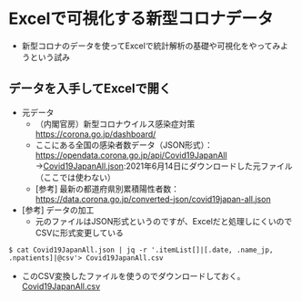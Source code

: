 # Excelで可視化する新型コロナデータ
- 新型コロナのデータを使ってExcelで統計解析の基礎や可視化をやってみようという試み

## データを入手してExcelで開く
- 元データ
  - （内閣官房）新型コロナウイルス感染症対策 https://corona.go.jp/dashboard/
  - ここにある全国の感染者数データ（JSON形式）：https://opendata.corona.go.jp/api/Covid19JapanAll →[Covid19JapanAll.json](https://raw.githubusercontent.com/chalkless/lecture/master/biostats/covid19/Covid19JapanAll.json):2021年6月14日にダウンロードした元ファイル（ここでは使わない）
  - [参考] 最新の都道府県別累積陽性者数：https://data.corona.go.jp/converted-json/covid19japan-all.json
- [参考] データの加工
  - 元のファイルはJSON形式というのですが、Excelだと処理しにくいのでCSVに形式変更している
```
$ cat Covid19JapanAll.json | jq -r '.itemList[]|[.date, .name_jp, .npatients]|@csv'> Covid19JapanAll.csv
```
  - このCSV変換したファイルを使うのでダウンロードしておく。[Covid19JapanAll.csv](https://raw.githubusercontent.com/chalkless/lecture/master/biostats/covid19/Covid19JapanAll.csv)

